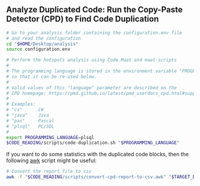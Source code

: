 ## Analyze Duplicated Code: Run the Copy-Paste Detector (CPD) to Find Code Duplication

```sh
# Go to your analysis folder containing the configuration.env file
# and read the configuration
cd "$HOME/Desktop/analysis"
source configuration.env

# Perform the hotspots analysis using Code Maat and maat-scripts
#
# The programming language is stored in the environment variable "PROGRAMMING_LANGUAGE"
# so that it can be re-used below.
#
# Valid values of this "language" parameter are described on the
# CPD homepage: https://pmd.github.io/latest/pmd_userdocs_cpd.html#supported-languages
#
# Examples:
# "cs"      C#
# "java"    Java
# "pas"     Pascal
# "plsql"   PL/SQL
#
export PROGRAMMING_LANGUAGE=plsql
$CODE_READING/scripts/code-duplication.sh "$PROGRAMMING_LANGUAGE"
```

If you want to do some statistics with the duplicated code blocks, then the following
[awk](https://www.gnu.org/software/gawk/manual/gawk.html) script might be useful:

```sh
# Convert the report file to csv
awk -f "$CODE_READING/scripts/convert-cpd-report-to-csv.awk" "$TARGET_DIR/code_duplication/$PROGRAMMING_LANGUAGE.txt" > "$TARGET_DIR/code_duplication/$PROGRAMMING_LANGUAGE.csv"
```
